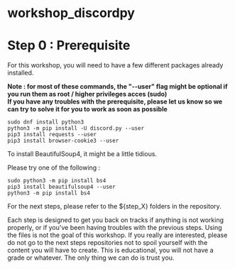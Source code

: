 # workshop_discordpy

# Step 0 : Prerequisite

For this workshop, you will need to have a few different packages already installed.

**Note : for most of these commands, the "--user" flag might be optional if you run them as root / higher privileges acces (sudo)**  
**If you have any troubles with the prerequisite, please let us know so we can try to solve it for you to work as soon as possible**

```
sudo dnf install python3
python3 -m pip install -U discord.py --user
pip3 install requests --user
pip3 install browser-cookie3 --user
```

To install BeautifulSoup4, it might be a little tidious.

Please try one of the following :

```
sudo python3 -m pip install bs4
pip3 install beautifulsoup4 --user
python3 -m pip install bs4
```

For the next steps, please refer to the ${step_X} folders in the repository.

Each step is designed to get you back on tracks if anything is not working properly, or if you've been having troubles with the previous steps.
Using the files is not the goal of this workshop. If you really are interested, please do not go to the next steps repositories not to spoil yourself with the content you will have to create. This is educational, you will not have a grade or whatever. The only thing we can do is trust you.
